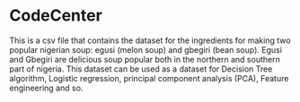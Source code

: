 # CodeCenter
This is a csv file that contains the dataset for the ingredients for making two popular nigerian soup: egusi (melon soup) and gbegiri (bean soup).
Egusi and Gbegiri are delicious soup popular both in the northern and southern part of nigeria.
This dataset can be used as a dataset for Decision Tree algorithm, Logistic regression, principal component analysis (PCA), Feature engineering and so.
